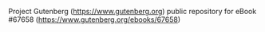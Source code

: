Project Gutenberg (https://www.gutenberg.org) public repository for
eBook #67658 (https://www.gutenberg.org/ebooks/67658)
